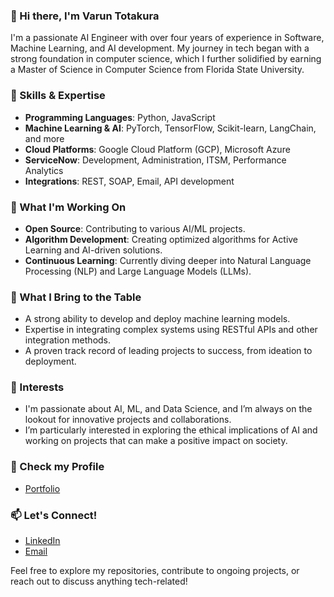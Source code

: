 ### 👋 Hi there, I'm Varun Totakura

I'm a passionate AI Engineer with over four years of experience in Software, Machine Learning, and AI development. My journey in tech began with a strong foundation in computer science, which I further solidified by earning a Master of Science in Computer Science from Florida State University.

### 🔧 Skills & Expertise
- **Programming Languages**: Python, JavaScript
- **Machine Learning & AI**: PyTorch, TensorFlow, Scikit-learn, LangChain, and more
- **Cloud Platforms**: Google Cloud Platform (GCP), Microsoft Azure
- **ServiceNow**: Development, Administration, ITSM, Performance Analytics
- **Integrations**: REST, SOAP, Email, API development

### 🌱 What I'm Working On
- **Open Source**: Contributing to various AI/ML projects.
- **Algorithm Development**: Creating optimized algorithms for Active Learning and AI-driven solutions.
- **Continuous Learning**: Currently diving deeper into Natural Language Processing (NLP) and Large Language Models (LLMs).

### 🚀 What I Bring to the Table
- A strong ability to develop and deploy machine learning models.
- Expertise in integrating complex systems using RESTful APIs and other integration methods.
- A proven track record of leading projects to success, from ideation to deployment.

### 🎯 Interests
- I'm passionate about AI, ML, and Data Science, and I’m always on the lookout for innovative projects and collaborations.
- I’m particularly interested in exploring the ethical implications of AI and working on projects that can make a positive impact on society.

### 💬 Check my Profile
- [Portfolio](https://varuntotakura.github.io/Resume.pdf)

### 📫 Let's Connect!
- [LinkedIn](https://www.linkedin.com/in/varuntotakura/)
- [Email](mailto:varun.totakura@gmail.com)

Feel free to explore my repositories, contribute to ongoing projects, or reach out to discuss anything tech-related!

<!--
**varuntotakura/varuntotakura** is a ✨ _special_ ✨ repository because its `README.md` (this file) appears on your GitHub profile.

Here are some ideas to get you started:

- 🔭 I’m currently working on ...
- 🌱 I’m currently learning ...
- 👯 I’m looking to collaborate on ...
- 🤔 I’m looking for help with ...
- 💬 Ask me about ...
- 📫 How to reach me: ...
- 😄 Pronouns: ...
- ⚡ Fun fact: ...
-->

